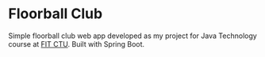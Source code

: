 # Floorball Club

Simple floorball club web app developed as my project for Java Technology course at [FIT CTU](https://fit.cvut.cz/cs). Built with Spring Boot. 

